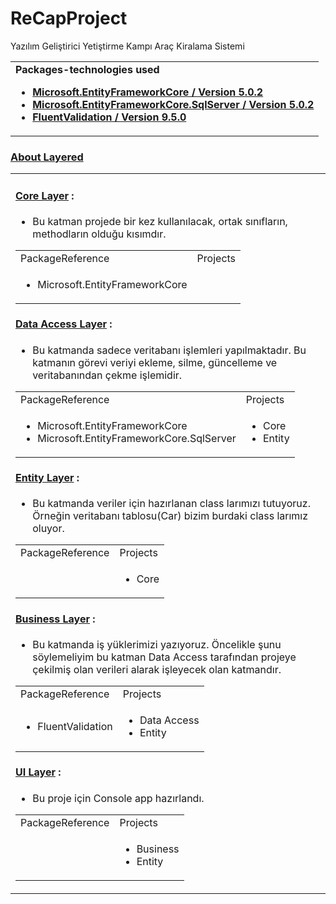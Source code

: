 # ReCapProject
Yazılım Geliştirici Yetiştirme Kampı Araç Kiralama Sistemi 

<table>
<tr>
<td>
  <b>Packages-technologies used</b>

* [**Microsoft.EntityFrameworkCore / Version 5.0.2**](https://www.nuget.org/packages/Microsoft.EntityFrameworkCore) 
* [**Microsoft.EntityFrameworkCore.SqlServer / Version 5.0.2**](https://www.nuget.org/packages/Microsoft.EntityFrameworkCore.SqlServer) 
* [**FluentValidation / Version 9.5.0**](https://www.nuget.org/packages/FluentValidation/) 


</td>
</tr>
</table>



### [About Layered](#About-Layered)
<table>
  <tr>
<td>
  
#### [Core Layer](https://github.com/mervbayrak/ReCapProject/tree/main/CarRentalSystem/CarRentalSystem.Core) : 
* Bu katman projede bir kez kullanılacak, ortak sınıfların, methodların olduğu kısımdır. 

<table>
<tr>
<td>PackageReference</td>
<td>Projects</td>
</tr>
<tr>
<td>
      
* Microsoft.EntityFrameworkCore
      
</td>
<td></td>
</tr>
</table>
 


#### [Data Access Layer](https://github.com/mervbayrak/ReCapProject/tree/main/CarRentalSystem/CarRentalSystem.DataAccess) : 
* Bu katmanda sadece veritabanı işlemleri yapılmaktadır. Bu katmanın görevi veriyi ekleme, silme, güncelleme ve veritabanından çekme işlemidir. 

<table>
<tr>
<td>PackageReference</td>
<td>Projects</td>
</tr>
<tr>
<td>
  
* Microsoft.EntityFrameworkCore
* Microsoft.EntityFrameworkCore.SqlServer
</td>
<td>
  
* Core
* Entity
</td>
</tr>
</table>



#### [Entity Layer](https://github.com/mervbayrak/ReCapProject/tree/main/CarRentalSystem/CarRentalSystem.Entities) : 
* Bu katmanda veriler için hazırlanan class larımızı tutuyoruz. Örneğin veritabanı tablosu(Car) bizim burdaki class larımız oluyor.
<table>
<tr>
    <td>PackageReference</td>
    <td>Projects</td>
</tr>
<tr>
<td>
  </td>
<td>
  
 * Core
  </td>
</tr>
</table>

#### [Business Layer](https://github.com/mervbayrak/ReCapProject/tree/main/CarRentalSystem/CarRentalSystem.Business) : 
* Bu katmanda iş yüklerimizi yazıyoruz. Öncelikle şunu söylemeliyim bu katman Data Access tarafından projeye çekilmiş olan verileri alarak işleyecek olan katmandır. 
<table>
<tr>
    <td>PackageReference</td>
    <td>Projects</td>
</tr>
<tr>
<td>
  
* FluentValidation
</td>
<td>

* Data Access
* Entity
  </td>
</tr>
</table> 


#### [UI Layer](https://github.com/mervbayrak/ReCapProject/tree/main/CarRentalSystem/CarRentalSystem.Console) :
* Bu proje için Console app hazırlandı.
<table>
<tr>
    <td>PackageReference</td>
    <td>Projects</td>
</tr>
<tr>
    <td>
    
  </td>
    <td>
  
 * Business
* Entity
  </td>
</tr>
</table> 

</td>
</tr>
</table>
